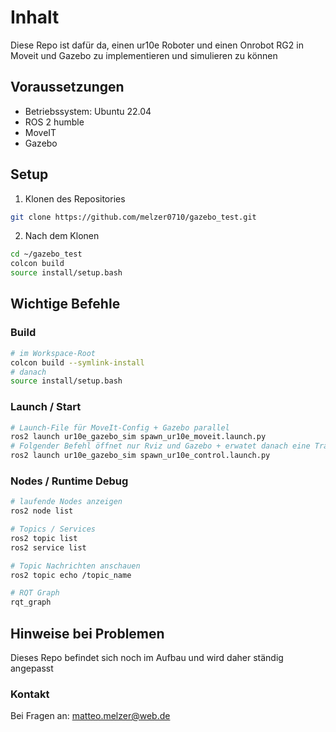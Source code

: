 # Inhalt
Diese Repo ist dafür da, einen ur10e Roboter und einen Onrobot RG2 in Moveit und Gazebo zu implementieren und simulieren zu können

## Voraussetzungen
- Betriebssystem: Ubuntu 22.04
- ROS 2 humble
- MoveIT
- Gazebo

## Setup
1. Klonen des Repositories
```bash
git clone https://github.com/melzer0710/gazebo_test.git
```
2. Nach dem Klonen
```bash
cd ~/gazebo_test
colcon build
source install/setup.bash
```

## Wichtige Befehle

### Build
```bash
# im Workspace-Root
colcon build --symlink-install
# danach
source install/setup.bash
```

### Launch / Start
```bash
# Launch-File für MoveIt-Config + Gazebo parallel
ros2 launch ur10e_gazebo_sim spawn_ur10e_moveit.launch.py
# Folgender Befehl öffnet nur Rviz und Gazebo + erwatet danach eine Trajektorie-Eingabe/ Ziel-Koordinate
ros2 launch ur10e_gazebo_sim spawn_ur10e_control.launch.py
```

### Nodes / Runtime Debug
```bash
# laufende Nodes anzeigen
ros2 node list

# Topics / Services
ros2 topic list
ros2 service list

# Topic Nachrichten anschauen
ros2 topic echo /topic_name

# RQT Graph
rqt_graph
```
## Hinweise bei Problemen
Dieses Repo befindet sich noch im Aufbau und wird daher ständig angepasst

### Kontakt
Bei Fragen an: matteo.melzer@web.de